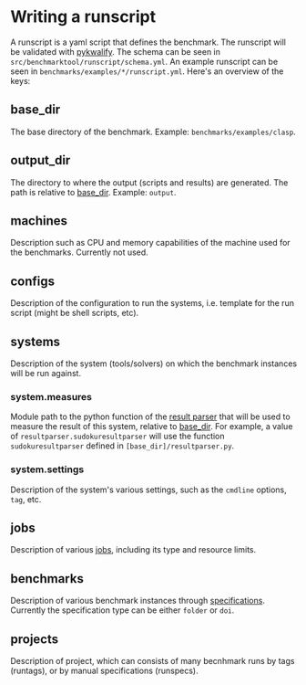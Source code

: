 # Writing a runscript

A runscript is a yaml script that defines the benchmark. The runscript will be validated with [pykwalify](https://pykwalify.readthedocs.io/en/master/). The schema can be seen in `src/benchmarktool/runscript/schema.yml`. An example runscript can be seen in `benchmarks/examples/*/runscript.yml`. Here's an overview of the keys:

## base_dir

The base directory of the benchmark. Example: `benchmarks/examples/clasp`.

## output_dir

The directory to where the output (scripts and results) are generated. The path is relative to [base_dir](#base_dir). Example: `output`.

## machines

Description such as CPU and memory capabilities of the machine used for the benchmarks. Currently not used.

## configs

Description of the configuration to run the systems, i.e. template for the run script (might be shell scripts, etc).

## systems

Description of the system (tools/solvers) on which the benchmark instances will be run against.

### system.measures

Module path to the python function of the [result parser](#) that will be used to measure the result of this system, relative to [base_dir](#base_dir). For example, a value of `resultparser.sudokuresultparser` will use the function `sudokuresultparser` defined in `[base_dir]/resultparser.py`.

### system.settings

Description of the system's various settings, such as the `cmdline` options, `tag`, etc.

## jobs

Description of various [jobs](#), including its type and resource limits.

## benchmarks

Description of various benchmark instances through [specifications](#). Currently the specification type can be either `folder` or `doi`.

## projects

Description of project, which can consists of many becnhmark runs by tags (runtags), or by manual specifications (runspecs).
